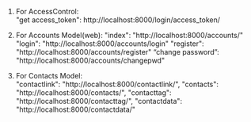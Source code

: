 1. For AccessControl:  
	"get access_token": http://localhost:8000/login/access_token/

2. For Accounts Model(web):
	"index": "http://localhost:8000/accounts/"
	"login": "http://localhost:8000/accounts/login"
	"register": "http://localhost:8000/accounts/register"
	“change password”: "http://localhost:8000/accounts/changepwd"
	
3. For Contacts Model:  
	"contactlink": "http://localhost:8000/contactlink/",
    "contacts": "http://localhost:8000/contacts/",
    "contacttag": "http://localhost:8000/contacttag/",
    "contactdata": "http://localhost:8000/contactdata/"

